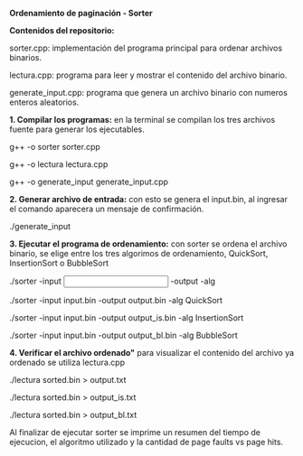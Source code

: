 **Ordenamiento de paginación - Sorter**

**Contenidos del repositorio:** 

  sorter.cpp: implementación del programa principal para ordenar archivos binarios. 
  
  lectura.cpp: programa para leer y mostrar el contenido del archivo binario.
  
  generate_input.cpp: programa que genera un archivo binario con numeros enteros aleatorios.

**1. Compilar los programas:** en la terminal se compilan los tres archivos fuente para generar los ejecutables.
   
  g++ -o sorter sorter.cpp
  
  g++ -o lectura lectura.cpp
  
  g++ -o generate_input generate_input.cpp

**2. Generar archivo de entrada:** con esto se genera el input.bin, al ingresar el comando aparecera un mensaje de confirmación.
   
   ./generate_input

**3. Ejecutar el programa de ordenamiento:** con sorter se ordena el archivo binario, se elige entre los tres algorimos de ordenamiento, QuickSort, InsertionSort o BubbleSort
   
  ./sorter -input <INPUT FILE PATH> -output <OUTPUT FILE PATH> -alg <ALGORITHM>

  ./sorter -input input.bin -output output.bin -alg QuickSort
  
  ./sorter -input input.bin -output output_is.bin -alg InsertionSort
  
  ./sorter -input input.bin -output output_bl.bin -alg BubbleSort

**4. Verificar el archivo ordenado"** para visualizar el contenido del archivo ya ordenado se utiliza lectura.cpp
   
   ./lectura sorted.bin > output.txt
   
   ./lectura sorted.bin > output_is.txt
   
   ./lectura sorted.bin > output_bl.txt

Al finalizar de ejecutar sorter se imprime un resumen del tiempo de ejecucion, el algoritmo utilizado y la cantidad de page faults vs page hits.




